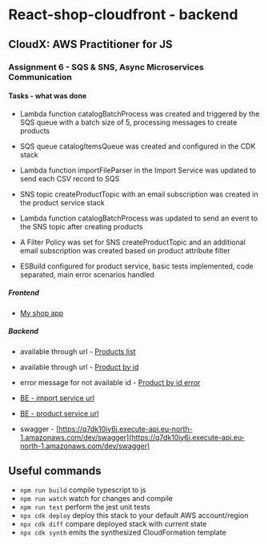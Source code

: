 # React-shop-cloudfront - backend

## CloudX: AWS Practitioner for JS

### Assignment 6 - SQS & SNS, Async Microservices Communication

#### Tasks - what was done

- Lambda function catalogBatchProcess was created and triggered by the SQS queue with a batch size of 5, processing messages to create products
- SQS queue catalogItemsQueue was created and configured in the CDK stack
- Lambda function importFileParser in the Import Service was updated to send each CSV record to SQS
- SNS topic createProductTopic with an email subscription was created in the product service stack
- Lambda function catalogBatchProcess was updated to send an event to the SNS topic after creating products
- A Filter Policy was set for SNS createProductTopic and an additional email subscription was created based on product attribute filter

- ESBuild configured for product service, basic tests implemented, code separated, main error scenarios handled

##### Frontend

- [My shop app](https://dfdplm1nzmulx.cloudfront.net)

##### Backend

- available through url - [Products list](https://q7dk10iy6j.execute-api.eu-north-1.amazonaws.com/dev/products)

- available through url - [Product by id](https://q7dk10iy6j.execute-api.eu-north-1.amazonaws.com/dev/products/90ae4c4a-7837-4da4-9581-395b66762ed3)
- error message for not available id - [Product by id error](https://q7dk10iy6j.execute-api.eu-north-1.amazonaws.com/dev/products/99)

- [BE - import service url](https://hzj9gaq0d7.execute-api.eu-north-1.amazonaws.com/dev/)
- [BE - product service url](https://q7dk10iy6j.execute-api.eu-north-1.amazonaws.com/dev/)

- swagger - [https://q7dk10iy6j.execute-api.eu-north-1.amazonaws.com/dev/swagger](https://q7dk10iy6j.execute-api.eu-north-1.amazonaws.com/dev/swagger)

##

## Useful commands

- `npm run build` compile typescript to js
- `npm run watch` watch for changes and compile
- `npm run test` perform the jest unit tests
- `npx cdk deploy` deploy this stack to your default AWS account/region
- `npx cdk diff` compare deployed stack with current state
- `npx cdk synth` emits the synthesized CloudFormation template
